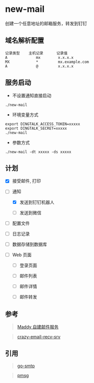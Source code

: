 # new-mail
创建一个任意地址的邮箱服务，转发到钉钉


## 域名解析配置

```
记录类型    主机记录      记录值
A             mx        x.x.x.x
MX            *         mx.example.com
A             @         x.x.x.x
```

## 服务启动

- 不设置通知直接启动
```
./new-mail
```

- 环境变量方式
```
export DINGTALK_ACCESS_TOKEN=xxxxx
export DINGTALK_SECRET=xxxxx
./new-mail
```

- 参数方式
```
./new-mail -dt xxxxx -ds xxxxx
```


## 计划

- [x] 接受邮件, 打印

- [ ] 通知

    - [x] 发送到钉钉机器人
    
    - [ ] 发送到微信
    
- [ ] 配置文件

- [ ] 日志记录

- [ ] 数据存储到数据库

- [ ] Web 页面

    - [ ] 登录页面
    
    - [ ] 邮件列表
    
    - [ ] 邮件详情
    
    - [ ] 邮件转发
    


## 参考

> [Maddy 自建邮件服务](https://axionl.me/p/maddy-%E8%87%AA%E5%BB%BA%E9%82%AE%E4%BB%B6%E6%9C%8D%E5%8A%A1/)

> [crazy-email-recv-srv](https://github.com/xjjdog/crazy-email-recv-srv)

## 引用

> [go-smtp](github.com/emersion/go-smtp)

> [pmsg](github.com/lenye/pmsg)
